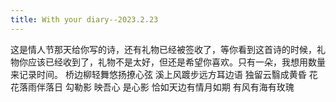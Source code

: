 ```yaml
---
title: With your diary--2023.2.23
---
```


这是情人节那天给你写的诗，还有礼物已经被签收了，等你看到这首诗的时候，礼物你应该已经收到了，礼物不是太好，但还是希望你喜欢。只有一朵，我想用数量来记录时间。
桥边柳轻舞悠扬撩心弦
溪上风踱步远方耳边语
独留云翳成黄昏
花花落雨伴落日
勾勒影
映吾心
是心影
恰如天边有情月如期
有风有海有玫瑰